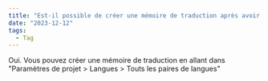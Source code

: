 ```yaml
---
title: "Est-il possible de créer une mémoire de traduction après avoir terminé de configurer une traduction ou un projet sans avoir à recommencer ?"
date: "2023-12-12"
tags:
  - Tag
---
```


Oui. Vous pouvez créer une mémoire de traduction en allant dans "Paramètres de projet > Langues > Touts les paires de langues"
